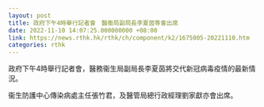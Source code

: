 ```yaml
---
layout: post
title: 政府下午4時舉行記者會　醫衞局副局長李夏茵等會出席
date: 2022-11-10 14:07:25.000000000 +08:00
link: https://news.rthk.hk/rthk/ch/component/k2/1675005-20221110.htm
categories: rthk
---
```


政府下午4時舉行記者會，醫務衞生局副局長李夏茵將交代新冠病毒疫情的最新情況。
 
衞生防護中心傳染病處主任張竹君，及醫管局總行政經理劉家獻亦會出席。
